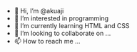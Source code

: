 - 👋 Hi, I’m @akuaji
- 👀 I’m interested in programming
- 🌱 I’m currently learning HTML and CSS
- 💞️ I’m looking to collaborate on ...
- 📫 How to reach me ...

<!---
akuaji/akuaji is a ✨ special ✨ repository because its `README.md` (this file) appears on your GitHub profile.
You can click the Preview link to take a look at your changes.
--->
